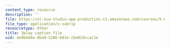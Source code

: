 ```yaml
---
content_type: resource
description: ''
file: https://ol-ocw-studio-app-production.s3.amazonaws.com/courses/5-60-thermodynamics-kinetics-spring-2008/4e9b4d4e8ba95206b81ecbe02dccac1e_xgUCzL3TD1g.vtt
file_type: application/x-subrip
resourcetype: Other
title: 3play caption file
uid: 4e9b4d4e-8ba9-5206-b81e-cbe02dccac1e
---
```

